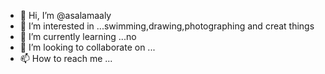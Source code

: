 - 👋 Hi, I’m @asalamaaly
- 👀 I’m interested in ...swimming,drawing,photographing and creat things
- 🌱 I’m currently learning ...no
- 💞️ I’m looking to collaborate on ...
- 📫 How to reach me ...

<!---
asalamaaly/asalamaaly is a ✨ special ✨ repository because its `README.md` (this file) appears on your GitHub profile.
You can click the Preview link to take a look at your changes.
--->
